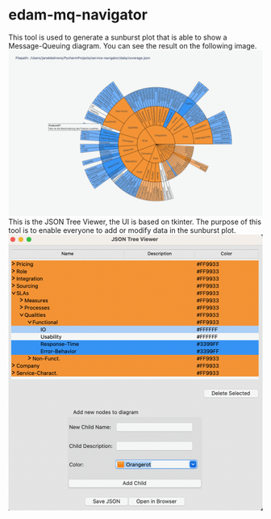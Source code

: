 # edam-mq-navigator

This tool is used to generate a sunburst plot that is able to show a Message-Queuing diagram. 
You can see the result on the following image.
![Sunburstdiagrammm](readme_res%2FBeschreibung.png)
This is the JSON Tree Viewer, the UI is based on tkinter. 
The purpose of this tool is to enable everyone to add or modify data in the sunburst plot. 
![Dateneingabe_Tool.png](readme_res%2FDateneingabe_Tool.png)